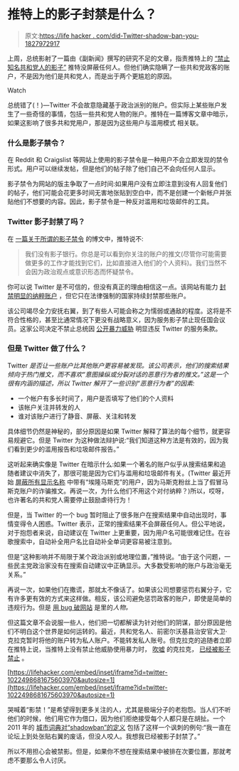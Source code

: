 # 推特上的影子封禁是什么？

> 原文:[https://life hacker . com/did-Twitter-shadow-ban-you-1827972917](https://lifehacker.com/did-twitter-shadow-ban-you-1827972917)

上周，总统影射了一篇由《副新闻》撰写的研究不足的文章，指责推特上的 [“禁止知名共和党人的影子”](https://www.nytimes.com/2018/07/26/us/politics/twitter-shadowbanning.html) 推特没屏蔽任何人。但他们确实隐瞒了一些共和党政客的账户，不是因为他们是共和党人，而是出于两个更尴尬的原因。

Watch

总统错了(！)—Twitter 不会故意隐藏基于政治派别的账户。但实际上某些账户发生了一些奇怪的事情，包括一些共和党人物的账户。推特在一篇博客文章中暗示，如果这影响了很多共和党用户，那是因为这些用户与滥用模式 相关联。

### 什么是影子禁令？

在 Reddit 和 Craigslist 等网站上使用的影子禁令是一种用户不会立即发现的禁令形式。用户可以继续发帖，但是他们的帖子除了他们自己不会向任何人显示。

影子禁令为网站的版主争取了一点时间:如果用户没有立即注意到没有人回复他们的帖子，他们可能会花更多时间无害地张贴到空白中，而不是创建一个新帐户并张贴他们不想要的内容。因此，影子禁令是一种反对滥用和垃圾邮件的工具。

### Twitter 影子封禁了吗？

在 [一篇关于所谓的影子禁令](https://blog.twitter.com/official/en_us/topics/company/2018/Setting-the-record-straight-on-shadow-banning.html) 的博文中，推特说不:

> 我们没有影子银行。你总是可以看到你关注的账户的推文(尽管你可能需要做更多的工作才能找到它们，比如直接进入他们的个人资料)。我们当然不会因为政治观点或意识形态而怀疑禁令。

你可以说 Twitter 是不可信的，但没有真正的理由相信这一点。该网站有能力 [封禁明显的纳粹账户](https://lifehacker.com/hide-nazis-with-this-twitter-setting-1819414520) ，但它只在法律强制的国家持续封禁那些账户。

该公司竭尽全力安抚右翼，到了有些人可能会称之为懦弱或通敌的程度。这将是不符合性格的，甚至比通常情况下更没有战略意义，因为服务影子禁止现任国会议员。这家公司决定不禁止总统因 [公开暴力威胁](https://www.nytimes.com/2018/07/22/world/middleeast/trump-threatens-iran-twitter.html) 明显违反 Twitter 的服务条款。

### 但是 Twitter 做了什么？

Twitter *是否让一些账户比其他账户更容易被发现。该公司表示，他们的搜索结果倾向于热门推文，而不喜欢“意图操纵或分裂对话的恶意行为者的推文。”这是一个很有内涵的描述，所以 Twitter 解开了一些识别“恶意行为者”的因素:*

*   一个帐户有多长时间了，用户是否填写了他们的个人资料
*   该帐户关注并转发的人
*   谁对该账户进行了静音、屏蔽、关注和转发

具体细节仍然是神秘的，部分原因是如果 Twitter 解释了算法的每个细节，就更容易规避它。但是 Twitter 为这种做法辩护说:“我们知道这种方法是有效的，因为我们看到更少的滥用报告和垃圾邮件报告。”

这听起来确实像是 Twitter 在暗示什么:如果一个著名的账户似乎从搜索结果和追随者建议中消失了，那很可能是因为它们与滥用和垃圾邮件有关。(Twitter 最近开始 [屏蔽所有显示名称](https://www.huffingtonpost.com/entry/twitters-lock-elon-musk-name-nazi-ban-possible_us_5b5f268ce4b0b15aba9b25c1) 中带有“埃隆马斯克”的用户，因为马斯克粉丝上当了假冒马斯克账户的诈骗推文。再说一次，为什么他们不用这个对付纳粹？)所以，哎呀，也许著名的共和党人需要停止鼓励虐待行为！

但是，当 Twitter 的一个 bug 暂时阻止了很多账户在搜索结果中自动出现时，事情变得令人困惑。Twitter 表示，正常的搜索结果不会屏蔽任何人。但公平地说，对于抱怨者来说，自动建议在 Twitter 上更重要，因为用户名可能很难记住。在谷歌搜索中，自动补全用户名比自动补全单词更容易被注意到。

但是“这种影响并不局限于某个政治派别或地理位置，”推特说。“由于这个问题，一些民主党政治家没有在搜索自动建议中正确显示。大多数受影响的账户与政治毫无关系。”

再说一次，如果他们在撒谎，那就太不像话了。如果该公司想要惩罚右翼分子，它有许多更有效的方式来这样做。相反，该公司避免惩罚政客的账户，即使是简单的违规行为。但是 [用 bug 破网站](https://lifehacker.com/how-twitters-password-screwup-might-have-happened-1825861476) 是里的*人物。*

但这篇文章不会说服一些人，他们把一切都解读为针对他们的阴谋，部分原因是他们不明白这个世界是如何运转的。最近，共和党名人、前密尔沃基县治安官大卫·克拉克暂时将他的账户转为私人账户。不能转发私人账号。但克拉克的追随者立即在推特上说，当推特上没有禁止他威胁使用暴力时， [吹嘘](https://splinternews.com/ex-sheriff-david-clarke-threatens-to-make-media-taste-1821681072) 的克拉克， [已经被影子禁止](https://twitter.com/boring_as_heck/status/1022498681675603970) 。

 [https://lifehacker.com/embed/inset/iframe?id=twitter-1022498681675603970&autosize=1](https://lifehacker.com/embed/inset/iframe?id=twitter-1022498681675603970&autosize=1) 

哭喊着“影禁！”是希望得到更多关注的人，尤其是极端分子的老抱怨。当人们不听他们的时候，他们用它作为借口，因为他们拒绝接受每个人都只是在胡扯。一个 2011 年的 [城市词典对“shadowban”的定义](https://www.urbandictionary.com/define.php?term=shadowban) 包括了这样一个讽刺的例句:“我一直在论坛上到处张贴右翼的废话，但没人咬人。我想我已经被影子封禁了。”

所以不用担心会被禁影。但是，如果你不想在搜索结果中被排在次要位置，那就考虑不要那么令人讨厌。